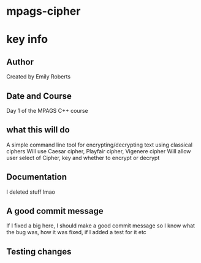

# mpags-cipher

# key info
## Author
Created by Emily Roberts

## Date and Course
Day 1 of the MPAGS C++ course

## what this will do
A simple command line tool for encrypting/decrypting text using classical ciphers
Will use Caesar cipher, Playfair cipher, Vigenere cipher
Will allow user select of Cipher, key and whether to encrypt or decrypt

## Documentation

I deleted stuff lmao

## A good commit message

If I fixed a big here, I should make a good commit message so I know what the bug was, how it was fixed, if I added a test for it etc

## Testing changes


